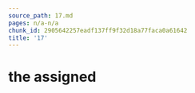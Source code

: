 ```yaml
---
source_path: 17.md
pages: n/a-n/a
chunk_id: 2905642257eadf137ff9f32d18a77faca0a61642
title: '17'
---
```

# the assigned

